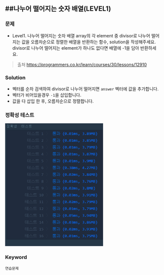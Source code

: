 ##나누어 떨어지는 숫자 배열(LEVEL1)
---
### 문제
- Level1. 나누어 떨어지는 숫자 배열
array의 각 element 중 divisor로 나누어 떨어지는 값을 오름차순으로 정렬한 배열을 반환하는 함수, solution을 작성해주세요.
divisor로 나누어 떨어지는 element가 하나도 없다면 배열에 -1을 담아 반환하세요.

> 출처 https://programmers.co.kr/learn/courses/30/lessons/12910

### Solution
- 벡터를 순차 검색하여 divisor로 나누어 떨어지면 ```answer``` 벡터에 값을 추가합니다.
- 벡터가 비어있을경우 ```-1```을 삽입합니다.
- 값을 다 삽입 한 후, 오름차순으로 정렬합니다.

### 정확성 테스트
<img src="Lv1-05_confirm.PNG" widith="350" height="400">

### Keyword
```연습문제```
